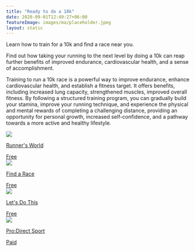 ```yaml
---
title: "Ready to do a 10k"
date: 2020-09-01T12:49:27+06:00
featureImage: images/ma/placeholder.jpeg
layout: static
---
```


Learn how to train for a 10k and find a race near you.

Find out how taking your running to the next level by doing a 10k can reap further benefits of improved endurance, cardiovascular health, and a sense of accomplishment.

Training to run a 10k race is a powerful way to improve endurance, enhance cardiovascular health, and establish a fitness target. It offers benefits, including increased lung capacity, strengthened muscles, improved overall fitness. By following a structured training program, you can gradually build your stamina, improve your running technique, and experience the physical and mental rewards of completing a challenging distance, providing an opportunity for personal growth, increased self-confidence, and a pathway towards a more active and healthy lifestyle.

<a class="ma-link" href="https://www.runnersworld.com/training/a34132360/training-for-your-first-10k-race/"><div class="ma-card ma-card-Health"><div class="ma-icon"><img src ="/images/Icon-check - health - opacity.svg"/></div><div class="ma-name"><p>Runner's World</p></div><div class="ma-paid-text"><span>Free </span></div></div></a><a class="ma-link" href="https://findarace.com/10k-runs"><div class="ma-card ma-card-Health"><div class="ma-icon"><img src ="/images/Icon-check - health - opacity.svg"/></div><div class="ma-name"><p>Find a Race</p></div><div class="ma-paid-text"><span>Free </span></div></div></a><a class="ma-link" href="https://www.letsdothis.com/blog/article/benefits-of-running-10k"><div class="ma-card ma-card-Health"><div class="ma-icon"><img src ="/images/Icon-check - health - opacity.svg"/></div><div class="ma-name"><p>Let's Do This</p></div><div class="ma-paid-text"><span>Free </span></div></div></a><a class="ma-link" href="https://www.awin1.com/cread.php?awinmid=6667&awinaffid=1198638&ued=https%3A%2F%2Fwww.prodirectsport.com%2Frunning%2F"><div class="ma-card ma-card-Health"><div class="ma-icon"><img src ="/images/Icon-pound - health - opacity.svg"/></div><div class="ma-name"><p>Pro:Direct Sport</p></div><div class="ma-paid-text"><span>Paid</span></div></div></a>  

<br/><br/>






